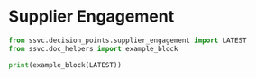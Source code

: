 # Supplier Engagement

```python exec="true" idprefix=""
from ssvc.decision_points.supplier_engagement import LATEST
from ssvc.doc_helpers import example_block

print(example_block(LATEST))
```
